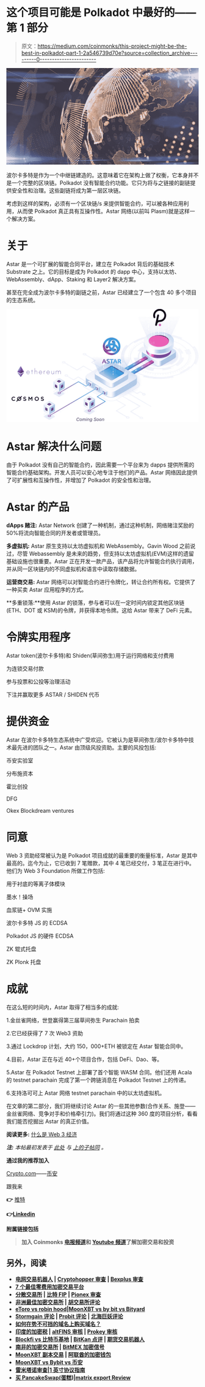# 这个项目可能是 Polkadot 中最好的——第 1 部分

> 原文：<https://medium.com/coinmonks/this-project-might-be-the-best-in-polkadot-part-1-2a546739d70e?source=collection_archive---------0----------------------->

![](img/32cee28f72a40633177a148b143a6ca0.png)

波尔卡多特是作为一个中继链建造的。这意味着它在架构上做了权衡，它本身并不是一个完整的区块链。Polkadot 没有智能合约功能。它只为将与之链接的副链提供安全性和治理。这些副链将成为第一层区块链。

考虑到这样的架构，必须有一个区块链/s 来提供智能合约，可以被各种应用利用，从而使 Polkadot 真正具有互操作性。Astar 网络(以前叫 Plasm)就是这样一个解决方案。

# 关于

Astar 是一个可扩展的智能合同平台，建立在 Polkadot 背后的基础技术 Substrate 之上。它的目标是成为 Polkadot 的 dapp 中心，支持以太坊、WebAssembly、dApp、Staking 和 Layer2 解决方案。

甚至在完全成为波尔卡多特的副链之前，Astar 已经建立了一个包含 40 多个项目的生态系统。

![](img/5ecdc085adcd6d7ae538a51fa6e043b9.png)

# Astar 解决什么问题

由于 Polkadot 没有自己的智能合约，因此需要一个平台来为 dapps 提供所需的智能合约基础架构。开发人员可以安心地专注于他们的产品。Astar 网络因此提供了可扩展性和互操作性，并增加了 Polkadot 的安全性和治理。

# Astar 的产品

**dApps 赌注:** Astar Network 创建了一种机制，通过这种机制，网络赌注奖励的 50%将流向智能合同的开发者或管理员。

**多虚拟机:** Astar 原生支持以太坊虚拟机和 WebAssembly。Gavin Wood 之前说过，尽管 Webassembly 是未来的趋势，但支持以太坊虚拟机(EVM)这样的遗留基础设施也很重要。Astar 正在开发一款产品，该产品将允许智能合约执行调用，并从同一区块链内的不同虚拟机和语言中读取存储数据。

**运营商交易:** Astar 网络可以对智能合约进行令牌化，转让合约所有权。它提供了一种买卖 Astar 应用程序的方式。

**多重锁落:**使用 Astar 的锁落，参与者可以在一定时间内锁定其他区块链(ETH、DOT 或 KSM)的令牌，并获得本地令牌。这给 Astar 带来了 DeFi 元素。

# 令牌实用程序

Astar token(波尔卡多特)和 Shiden(草间弥生)用于运行网络和支付费用

为连锁交易付款

参与投票和公投等治理活动

下注并赢取更多 ASTAR / SHIDEN 代币

# 提供资金

Astar 在波尔卡多特生态系统中广受欢迎。它被认为是草间弥生/波尔卡多特中技术最先进的团队之一。Astar 由顶级风投资助。主要的风投包括:

币安实验室

分布施资本

霍比创投

DFG

Okex Blockdream ventures

# 同意

Web 3 资助经常被认为是 Polkadot 项目成就的最重要的衡量标准，Astar 是其中最高的。迄今为止，它已收到 7 笔赠款，其中 4 笔已经交付，3 笔正在进行中。他们为 Web 3 Foundation 所做工作包括:

用于衬底的等离子体模块

墨水！操场

血浆链+ OVM 实施

波尔卡多特 JS 的 ECDSA

Polkadot JS 的硬件 ECDSA

ZK 辊式托盘

ZK Plonk 托盘

# 成就

在这么短的时间内，Astar 取得了相当多的成就:

1.金丝雀网络，世登赢得第三届草间弥生 Parachain 拍卖

2.它已经获得了 7 次 Web3 资助

3.通过 Lockdrop 计划，大约 150，000+ETH 被锁定在 Astar 智能合同中。

4.目前，Astar 正在与近 40+个项目合作，包括 DeFi、Dao、等。

5.Astar 在 Polkadot Testnet 上部署了首个智能 WASM 合同。他们还用 Acala 的 testnet parachain 完成了第一个跨链消息在 Polkadot Testnet 上的传递。

6.支持洛可可上 Astar 网络 testnet parachain 中的以太坊虚拟机。

在文章的第二部分，我们将继续讨论 Astar 的一些其他参数(合作关系、施登——金丝雀网络、竞争对手和价格牵引力)。我们将通过这种 360 度的项目分析，看看我们能否挖掘出 Astar 的真正价值。

**阅读更多:** [什么是 Web 3 经济](https://ruma-das.medium.com/what-is-web-3-economy-116eb2b73cf)

***注:*** *本帖最初发表于* [*此处*](https://crypto.writer.io/p/this-project-might-be-the-best-in) *与* [*上的子帖同*](https://crypto.writer.io/) *。*

**通过我的推荐加入**

[Crypto.com](https://binance.com/en/register?ref=E8PCD3AF)——[币安](https://platinum.crypto.com/r/sut3pd9bzn)

跟我来

**👉** [推特](https://twitter.com/rumadas123)

**👉**[**Linkedin**](https://www.linkedin.com/in/ruma-das-a1439320/)

****附属链接包括****

> **加入 Coinmonks [电报频道](https://t.me/coincodecap)和 [Youtube 频道](https://www.youtube.com/c/coinmonks/videos)了解加密交易和投资**

## **另外，阅读**

*   **[电网交易机器人](https://blog.coincodecap.com/grid-trading) | [Cryptohopper 审查](/coinmonks/cryptohopper-review-a388ff5bae88) | [Bexplus 审查](https://blog.coincodecap.com/bexplus-review)**
*   **[7 个最佳零费用加密交易平台](https://blog.coincodecap.com/zero-fee-crypto-exchanges)**
*   **[分散交易所](https://blog.coincodecap.com/what-are-decentralized-exchanges) | [比特 FIP](https://blog.coincodecap.com/bitbns-fip) | [Pionex 审查](https://blog.coincodecap.com/pionex-review-exchange-with-crypto-trading-bot)**
*   **[非洲最佳加密交易所](https://blog.coincodecap.com/crypto-exchange-africa) | [胡交易所评论](https://blog.coincodecap.com/hoo-exchange-review)**
*   **[eToro vs robin hood](https://blog.coincodecap.com/etoro-robinhood)|[MoonXBT vs by bit vs Bityard](https://blog.coincodecap.com/bybit-bityard-moonxbt)**
*   **[Stormgain 评论](https://blog.coincodecap.com/stormgain-review) | [Probit 评论](https://blog.coincodecap.com/probit-review) | [北海巨妖评论](/coinmonks/kraken-review-6165fc1056ac)**
*   **[如何在势不可挡的域名上购买域名？](https://blog.coincodecap.com/buy-domain-on-unstoppable-domains)**
*   **[印度的加密税](https://blog.coincodecap.com/crypto-tax-india) | [altFINS 审核](https://blog.coincodecap.com/altfins-review) | [Prokey 审核](/coinmonks/prokey-review-26611173c13c)**
*   **[Blockfi vs 比特币基地](https://blog.coincodecap.com/blockfi-vs-coinbase) | [BitKan 点评](https://blog.coincodecap.com/bitkan-review) | [期货交易机器人](/coinmonks/futures-trading-bots-5a282ccee3f5)**
*   **[南非的加密交易所](https://blog.coincodecap.com/crypto-exchanges-in-south-africa) | [BitMEX 加密信号](https://blog.coincodecap.com/bitmex-crypto-signals)**
*   **[MoonXBT 副本交易](https://blog.coincodecap.com/moonxbt-copy-trading) | [阿联酋的加密钱包](https://blog.coincodecap.com/crypto-wallets-in-uae)**
*   **[MoonXBT vs Bybit vs 币安](https://blog.coincodecap.com/bybit-binance-moonxbt)**
*   **[雷米塔诺审查](https://blog.coincodecap.com/remitano-review)|[1 英寸协议指南](https://blog.coincodecap.com/1inch)**
*   **[买 PancakeSwap(蛋糕)](https://blog.coincodecap.com/buy-pancakeswap)|[matrix export Review](https://blog.coincodecap.com/matrixport-review)**